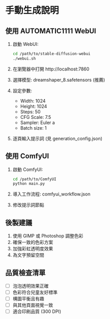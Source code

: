# 手動生成說明

## 使用 AUTOMATIC1111 WebUI

1. 啟動 WebUI:
   ```bash
   cd /path/to/stable-diffusion-webui
   ./webui.sh
   ```

2. 在瀏覽器中打開 http://localhost:7860

3. 選擇模型: dreamshaper_8.safetensors (推薦)

4. 設定參數:
   - Width: 1024
   - Height: 1024  
   - Steps: 50
   - CFG Scale: 7.5
   - Sampler: Euler a
   - Batch size: 1

5. 逐頁輸入提示詞 (見 generation_config.json)

## 使用 ComfyUI

1. 啟動 ComfyUI:
   ```bash
   cd /path/to/ComfyUI
   python main.py
   ```

2. 導入工作流程: comfyui_workflow.json

3. 修改提示詞節點

## 後製建議

1. 使用 GIMP 或 Photoshop 調整色彩
2. 確保一致的色彩方案
3. 加強彩虹透明度效果
4. 為文字預留空間

## 品質檢查清單

- [ ] 泡泡透明效果正確
- [ ] 色彩符合兒童友好標準  
- [ ] 構圖平衡且有趣
- [ ] 與其他頁面視覺一致
- [ ] 適合印刷品質 (300 DPI)
